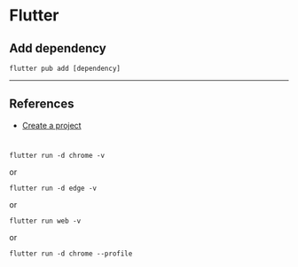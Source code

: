 # Flutter

## Add dependency
```
flutter pub add [dependency]
```
---

## References
- [Create a project](https://docs.flutter.dev/reference/flutter-cli?gclid=CjwKCAjw7c2pBhAZEiwA88pOFxDVj7EIL-tpmke6dxRNqZzJ611wFF883vhQf1dhzlCcThA5693VhBoCo94QAvD_BwE&gclsrc=aw.ds)

# 
```
flutter run -d chrome -v
```
or 
```
flutter run -d edge -v
```
or
```
flutter run web -v
```
or 
```
flutter run -d chrome --profile
```
